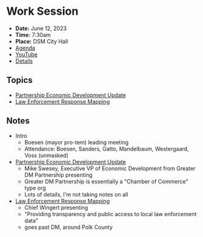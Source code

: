 # Work Session

- **Date:** June 12, 2023
- **Time:** 7:30am
- **Place:** DSM City Hall
- [Agenda](https://councildocs.dsm.city/agendas/2023/20230612CouncilWorkSession.pdf)
- [YouTube](https://youtube.com/live/2GiXLzNGP30)
- [Details](https://www.dsm.city/citycouncil_detail_T60_R2448.php)

## Topics

- [Partnership Economic Development Update](https://www.dsm.city/document_center/City%20Clerk/Work%20Sessions/2023/Partnership%20Economic%20Development%20Update.pdf)
- [Law Enforcement Response Mapping](https://www.dsm.city/document_center/City%20Clerk/Work%20Sessions/2023/LERM%20Law%20Enforcement%20Response%20Mapping.pdf)

## Notes

- Intro
    - Boesen (mayor pro-tem) leading meeting
    - Attendance: Boesen, Sanders, Gatto, Mandelbaum, Westergaard, Voss (unmasked)
- [Partnership Economic Development Update](https://www.dsm.city/document_center/City%20Clerk/Work%20Sessions/2023/Partnership%20Economic%20Development%20Update.pdf)
    - Mike Swesey, Executive VP of Economic Development from Greater DM Partnership presenting
    - Greater DM Partnership is essentially a "Chamber of Commerce" type org
    - Lots of details, I'm not taking notes on all
- [Law Enforcement Response Mapping](https://www.dsm.city/document_center/City%20Clerk/Work%20Sessions/2023/LERM%20Law%20Enforcement%20Response%20Mapping.pdf)
    - Chief Wingert presenting
    - "Providing transparency and public access to local law enforcement data"
    - goes past DM, around Polk County
